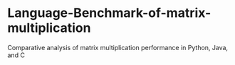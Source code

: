 # Language-Benchmark-of-matrix-multiplication
Comparative analysis of matrix multiplication performance in Python, Java, and C
